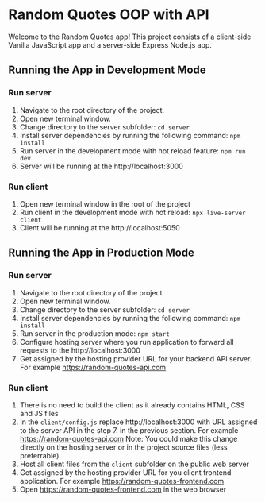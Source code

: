 # Random Quotes OOP with API

Welcome to the Random Quotes app!
This project consists of a client-side Vanilla JavaScript app and a server-side Express Node.js app.

## Running the App in Development Mode

### Run server

1. Navigate to the root directory of the project.
2. Open new terminal window.
3. Change directory to the server subfolder:
   `cd server`
4. Install server dependencies by running the following command:
   `npm install`
5. Run server in the development mode with hot reload feature:
   `npm run dev`
6. Server will be running at the http://localhost:3000

### Run client

1. Open new terminal window in the root of the project
2. Run client in the development mode with hot reload:
   `npx live-server client`
3. Client will be running at the http://localhost:5050

## Running the App in Production Mode

### Run server

1. Navigate to the root directory of the project.
2. Open new terminal window.
3. Change directory to the server subfolder:
   `cd server`
4. Install server dependencies by running the following command:
   `npm install`
5. Run server in the production mode:
   `npm start`
6. Configure hosting server where you run application to forward all requests to the http://localhost:3000
7. Get assigned by the hosting provider URL for your backend API server.
   For example https://random-quotes-api.com

### Run client

1. There is no need to build the client as it already contains HTML, CSS and JS files
2. In the `client/config.js` replace http://localhost:3000 with URL assigned to the server API in the step 7. in the previous section. For example https://random-quotes-api.com
   Note: You could make this change directly on the hosting server or in the project source files (less preferrable)
3. Host all client files from the `client` subfolder on the public web server
4. Get assigned by the hosting provider URL for you client frontend application.
   For example https://random-quotes-frontend.com
5. Open https://random-quotes-frontend.com in the web browser
